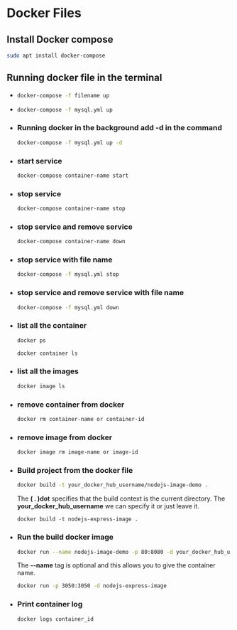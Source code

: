 # Docker Files

## Install Docker compose

```sh
sudo apt install docker-compose
```

## Running docker file in the terminal

- ```sh
  docker-compose -f filename up
  ```
- ```sh
  docker-compose -f mysql.yml up
  ```
- ### Running docker in the background add **-d** in the command

  ```sh
  docker-compose -f mysql.yml up -d
  ```

- ### start service
  ```sh
  docker-compose container-name start
  ```
- ### stop service
  ```sh
  docker-compose container-name stop
  ```
- ### stop service and remove service
  ```sh
  docker-compose container-name down
  ```
- ### stop service with file name
  ```sh
  docker-compose -f mysql.yml stop
  ```
- ### stop service and remove service with file name
  ```sh
  docker-compose -f mysql.yml down
  ```
- ### list all the container
  ```sh
  docker ps
  ```
  ```sh
  docker container ls
  ```
- ### list all the images
  ```sh
  docker image ls
  ```
- ### remove container from docker
  ```sh
  docker rm container-name or container-id
  ```
- ### remove image from docker
  ```sh
  docker image rm image-name or image-id
  ```
- ### Build project from the docker file
  ```sh
  docker build -t your_docker_hub_username/nodejs-image-demo .
  ```
  The **( . )dot** specifies that the build context is the current directory.
  The **your_docker_hub_username** we can specify it or just leave it.
  ```
  docker build -t nodejs-express-image .
  ```
- ### Run the build docker image
  ```sh
  docker run --name nodejs-image-demo -p 80:8080 -d your_docker_hub_username/nodejs-image-demo
  ```
  The **--name** tag is optional and this allows you to give the container name.
  ```sh
  docker run -p 3050:3050 -d nodejs-express-image
  ```
- ### Print container log
  ```sh
  docker logs container_id
  ```
